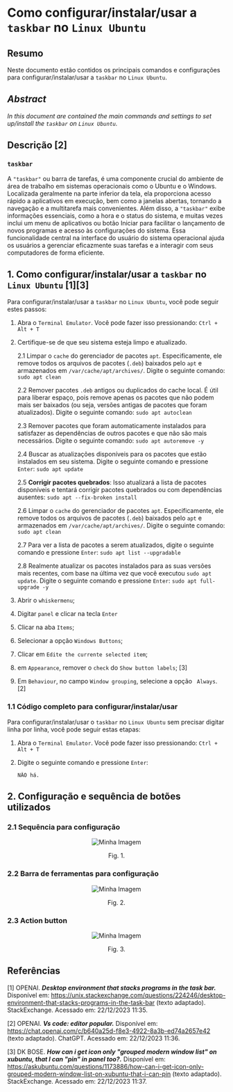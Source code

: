 # Como configurar/instalar/usar a `taskbar` no `Linux Ubuntu`

## Resumo

Neste documento estão contidos os principais comandos e configurações para configurar/instalar/usar a `taskbar` no `Linux Ubuntu`.

## _Abstract_

_In this document are contained the main commands and settings to set up/install the `taskbar` on `Linux Ubuntu`._

## Descrição [2]

### `taskbar`

A `"taskbar"` ou barra de tarefas, é uma componente crucial do ambiente de área de trabalho em sistemas operacionais como o Ubuntu e o Windows. Localizada geralmente na parte inferior da tela, ela proporciona acesso rápido a aplicativos em execução, bem como a janelas abertas, tornando a navegação e a multitarefa mais convenientes. Além disso, a `"taskbar"` exibe informações essenciais, como a hora e o status do sistema, e muitas vezes inclui um menu de aplicativos ou botão Iniciar para facilitar o lançamento de novos programas e acesso às configurações do sistema. Essa funcionalidade central na interface do usuário do sistema operacional ajuda os usuários a gerenciar eficazmente suas tarefas e a interagir com seus computadores de forma eficiente.

## 1. Como configurar/instalar/usar a `taskbar` no `Linux Ubuntu` [1][3]

Para configurar/instalar/usar a `taskbar` no `Linux Ubuntu`, você pode seguir estes passos:

1. Abra o `Terminal Emulator`. Você pode fazer isso pressionando: `Ctrl + Alt + T`    

2. Certifique-se de que seu sistema esteja limpo e atualizado.

    2.1 Limpar o `cache` do gerenciador de pacotes `apt`. Especificamente, ele remove todos os arquivos de pacotes (`.deb`) baixados pelo `apt` e armazenados em `/var/cache/apt/archives/`. Digite o seguinte comando: `sudo apt clean` 
    
    2.2 Remover pacotes `.deb` antigos ou duplicados do cache local. É útil para liberar espaço, pois remove apenas os pacotes que não podem mais ser baixados (ou seja, versões antigas de pacotes que foram atualizados). Digite o seguinte comando: `sudo apt autoclean`

    2.3 Remover pacotes que foram automaticamente instalados para satisfazer as dependências de outros pacotes e que não são mais necessários. Digite o seguinte comando: `sudo apt autoremove -y`

    2.4 Buscar as atualizações disponíveis para os pacotes que estão instalados em seu sistema. Digite o seguinte comando e pressione `Enter`: `sudo apt update`

    2.5 **Corrigir pacotes quebrados**: Isso atualizará a lista de pacotes disponíveis e tentará corrigir pacotes quebrados ou com dependências ausentes: `sudo apt --fix-broken install`

    2.6 Limpar o `cache` do gerenciador de pacotes `apt`. Especificamente, ele remove todos os arquivos de pacotes (`.deb`) baixados pelo `apt` e armazenados em `/var/cache/apt/archives/`. Digite o seguinte comando: `sudo apt clean` 
    
    2.7 Para ver a lista de pacotes a serem atualizados, digite o seguinte comando e pressione `Enter`:  `sudo apt list --upgradable`

    2.8 Realmente atualizar os pacotes instalados para as suas versões mais recentes, com base na última vez que você executou `sudo apt update`. Digite o seguinte comando e pressione `Enter`: `sudo apt full-upgrade -y`
    

3. Abrir o `whiskermenu`;

4. Digitar `panel` e clicar na tecla `Enter`

5. Clicar na aba `Items`;

6. Selecionar a opção `Windows Buttons`;

7. Clicar em `Edite the currente selected item`;

8. em `Appearance`, remover o `check` do `Show button labels`; [3]

9. Em `Behaviour`, no campo `Window grouping`, selecione a opção ` Always`. [2]

### 1.1 Código completo para configurar/instalar/usar

Para configurar/instalar/usar o `taskbar` no `Linux Ubuntu` sem precisar digitar linha por linha, você pode seguir estas etapas:

1. Abra o `Terminal Emulator`. Você pode fazer isso pressionando: `Ctrl + Alt + T`

2. Digite o seguinte comando e pressione `Enter`:

    ```
    NÂO há.
    ```


## 2. Configuração e sequência de botões utilizados

### 2.1 Sequência para configuração

<div align="center">
    <img src="figures/fig1.png" alt="Minha Imagem" />
    <p>Fig. 1.</p>
</div>

### 2.2 Barra de ferramentas para configuração

<div align="center">
    <img src="figures/fig2.png" alt="Minha Imagem" />
    <p>Fig. 2.</p>
</div>

### 2.3 Action button

<div align="center">
    <img src="figures/fig3.png" alt="Minha Imagem" />
    <p>Fig. 3.</p>
</div>

## Referências

[1] OPENAI. ***Desktop environment that stacks programs in the task bar.*** Disponível em: <https://unix.stackexchange.com/questions/224246/desktop-environment-that-stacks-programs-in-the-task-bar> (texto adaptado). StackExchange. Acessado em: 22/12/2023 11:35.

[2] OPENAI. ***Vs code: editor popular.*** Disponível em: <https://chat.openai.com/c/b640a25d-f8e3-4922-8a3b-ed74a2657e42> (texto adaptado). ChatGPT. Acessado em: 22/12/2023 11:36.

[3] DK BOSE. ***How can i get icon only "grouped modern window list" on xubuntu, that I can "pin" in panel too?.*** Disponível em: <https://askubuntu.com/questions/1173886/how-can-i-get-icon-only-grouped-modern-window-list-on-xubuntu-that-i-can-pin> (texto adaptado). StackExchange. Acessado em: 22/12/2023 11:37.

